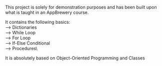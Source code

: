 This project is solely for demonstration purposes and has been built upon what is taught in an AppBrewery course.

It contains the following basics:\
--> Dictionaries\
--> While Loop\
--> For Loop\
--> If-Else Conditional\
--> Procedures\

It is absolutely based on Object-Oriented Programming and Classes

